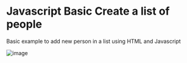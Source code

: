 # Javascript Basic Create a list of people

Basic example to add new person in a list using HTML and Javascript

![image](https://user-images.githubusercontent.com/89478789/229638663-e4027064-2006-430c-a898-5b29cd00d8b0.png)
